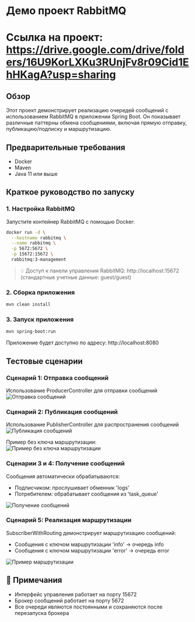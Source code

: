 # Демо проект RabbitMQ
# Ссылка на проект: https://drive.google.com/drive/folders/16U9KorLXKu3RUnjFv8r09Cid1EhHKagA?usp=sharing

## Обзор
Этот проект демонстрирует реализацию очередей сообщений с использованием RabbitMQ в приложении Spring Boot. Он показывает различные паттерны обмена сообщениями, включая прямую отправку, публикацию/подписку и маршрутизацию.

## Предварительные требования
- Docker
- Maven
- Java 11 или выше

## Краткое руководство по запуску

### 1. Настройка RabbitMQ
Запустите контейнер RabbitMQ с помощью Docker:
```bash
docker run -d \
  --hostname rabbitmq \
  --name rabbitmq \
  -p 5672:5672 \
  -p 15672:15672 \
  rabbitmq:3-management
```

> 💡 Доступ к панели управления RabbitMQ: http://localhost:15672 (стандартные учетные данные: guest/guest)

### 2. Сборка приложения
```bash
mvn clean install
```

### 3. Запуск приложения
```bash
mvn spring-boot:run
```

Приложение будет доступно по адресу: http://localhost:8080

## Тестовые сценарии

### Сценарий 1: Отправка сообщений
Использование ProducerController для отправки сообщений
![Отправка сообщений](image.png)
### Сценарий 2: Публикация сообщений
Использование PublisherController для распространения сообщений
![Публикация сообщений](image-1.png)

Пример без ключа маршрутизации:
![Пример без ключа маршрутизации](image-2.png)

### Сценарии 3 и 4: Получение сообщений
Сообщения автоматически обрабатываются:
- Подписчиком: прослушивает обменник 'logs'
- Потребителем: обрабатывает сообщения из 'task_queue'

![Получение сообщений](image-3.png)

### Сценарий 5: Реализация маршрутизации
SubscriberWithRouting демонстрирует маршрутизацию сообщений:
- Сообщения с ключом маршрутизации 'info' → очередь info
- Сообщения с ключом маршрутизации 'error' → очередь error

![Пример маршрутизации](image-4.png)

## 📝 Примечания
- Интерфейс управления работает на порту 15672
- Брокер сообщений работает на порту 5672
- Все очереди являются постоянными и сохраняются после перезапуска брокера
